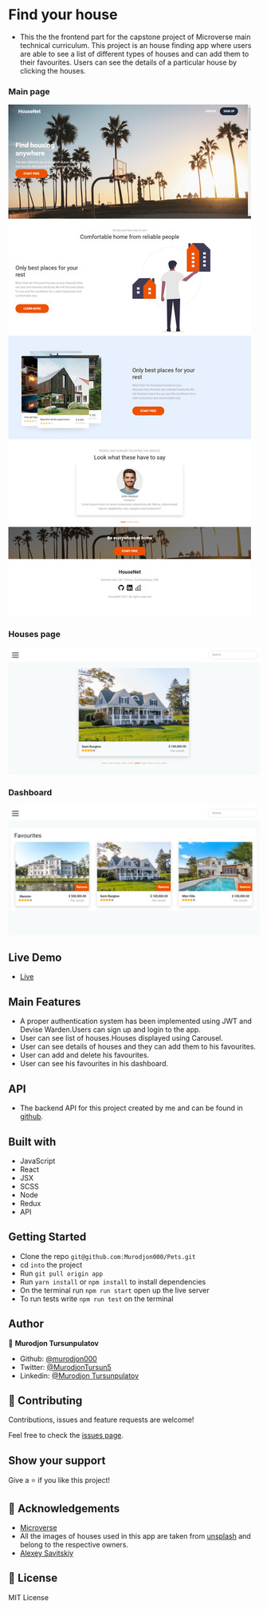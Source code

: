 # Find your house

- This the the frontend part for the capstone project of Microverse main technical curriculum.
  This project is an house finding app where users are able to see a list of different types of houses and can add them to their favourites. Users can see the details of a particular house by clicking the houses.

### Main page

![Photo](./main.png)

### Houses page

![Photo](./house.png)

### Dashboard

![Photo](./favourite.png)

## Live Demo

- [Live](https://pets-finder.netlify.app/)

## Main Features

- A proper authentication system has been implemented using JWT and Devise Warden.Users can sign up and login to the app.
- User can see list of houses.Houses displayed using Carousel.
- User can see details of houses and they can add them to his favourites.
- User can add and delete his favourites.
- User can see his favourites in his dashboard.

## API

- The backend API for this project created by me and can be found in [github](https://github.com/Murodjon000/Houses-api).

## Built with

- JavaScript
- React
- JSX
- SCSS
- Node
- Redux
- API

## Getting Started

- Clone the repo `git@github.com:Murodjon000/Pets.git`
- cd `into` the project
- Run `git pull origin app`
- Run `yarn install` or `npm install` to install dependencies
- On the terminal run `npm run start` open up the live server
- To run tests write `npm run test` on the terminal

## Author

👤 **Murodjon Tursunpulatov**

- Github: [@murodjon000](https://github.com/murodjon000)
- Twitter: [@MurodjonTursun5](https://twitter.com/MurodjonTursun5)
- Linkedin: [@Murodjon Tursunpulatov](https://www.linkedin.com/in/murodjon-tursunpulatov-5189481b3/)

## 🤝 Contributing

Contributions, issues and feature requests are welcome!

Feel free to check the [issues page](issues/).

## Show your support

Give a ⭐️ if you like this project!

## 👏 Acknowledgements

- [Microverse](issues/)
- All the images of houses used in this app are taken from [unsplash](https://unsplash.com/) and belong to the respective owners.
- [Alexey Savitskiy](https://www.behance.net/alexey_savitskiy)

## 📝 License

MIT License
